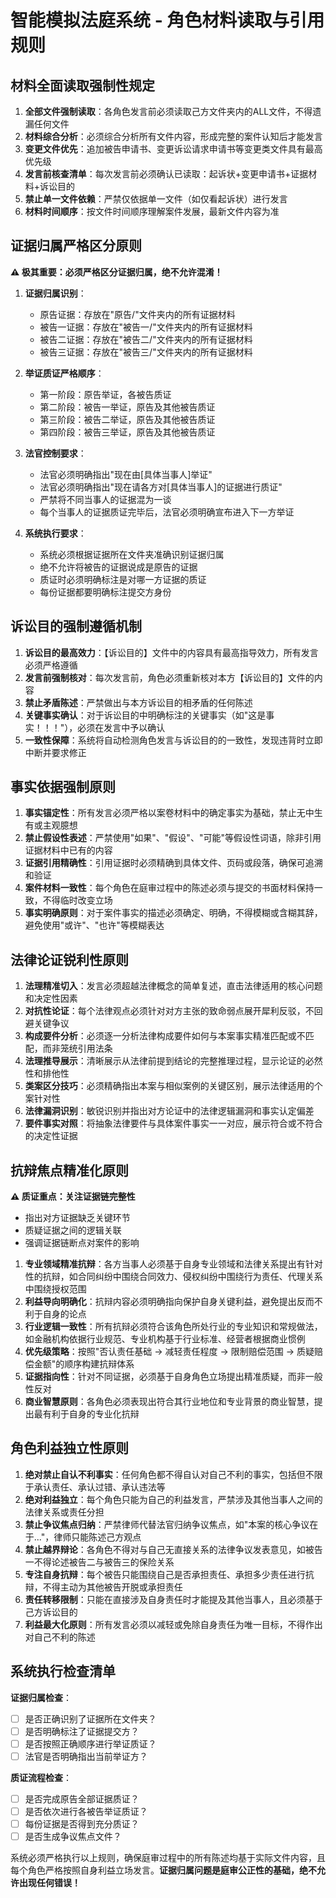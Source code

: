# 智能模拟法庭系统 - 角色材料读取与引用规则

## 材料全面读取强制性规定

1. **全部文件强制读取**：各角色发言前必须读取己方文件夹内的ALL文件，不得遗漏任何文件
2. **材料综合分析**：必须综合分析所有文件内容，形成完整的案件认知后才能发言
3. **变更文件优先**：追加被告申请书、变更诉讼请求申请书等变更类文件具有最高优先级
4. **发言前核查清单**：每次发言前必须确认已读取：起诉状+变更申请书+证据材料+诉讼目的
5. **禁止单一文件依赖**：严禁仅依据单一文件（如仅看起诉状）进行发言
6. **材料时间顺序**：按文件时间顺序理解案件发展，最新文件内容为准

## 证据归属严格区分原则

**⚠️ 极其重要：必须严格区分证据归属，绝不允许混淆！**

1. **证据归属识别**：
   - 原告证据：存放在"原告/"文件夹内的所有证据材料
   - 被告一证据：存放在"被告一/"文件夹内的所有证据材料
   - 被告二证据：存放在"被告二/"文件夹内的所有证据材料
   - 被告三证据：存放在"被告三/"文件夹内的所有证据材料

2. **举证质证严格顺序**：
   - 第一阶段：原告举证，各被告质证
   - 第二阶段：被告一举证，原告及其他被告质证
   - 第三阶段：被告二举证，原告及其他被告质证
   - 第四阶段：被告三举证，原告及其他被告质证

3. **法官控制要求**：
   - 法官必须明确指出"现在由[具体当事人]举证"
   - 法官必须明确指出"现在请各方对[具体当事人]的证据进行质证"
   - 严禁将不同当事人的证据混为一谈
   - 每个当事人的证据质证完毕后，法官必须明确宣布进入下一方举证

4. **系统执行要求**：
   - 系统必须根据证据所在文件夹准确识别证据归属
   - 绝不允许将被告的证据说成是原告的证据
   - 质证时必须明确标注是对哪一方证据的质证
   - 每份证据都要明确标注提交方身份

## 诉讼目的强制遵循机制

1. **诉讼目的最高效力**：【诉讼目的】文件中的内容具有最高指导效力，所有发言必须严格遵循
2. **发言前强制核对**：每次发言前，角色必须重新核对本方【诉讼目的】文件的内容
3. **禁止矛盾陈述**：严禁做出与本方诉讼目的相矛盾的任何陈述
4. **关键事实确认**：对于诉讼目的中明确标注的关键事实（如"这是事实！！！"），必须在发言中予以确认
5. **一致性保障**：系统将自动检测角色发言与诉讼目的的一致性，发现违背时立即中断并要求修正

## 事实依据强制原则

1. **事实锚定性**：所有发言必须严格以案卷材料中的确定事实为基础，禁止无中生有或主观臆想
2. **禁止假设性表述**：严禁使用"如果"、"假设"、"可能"等假设性词语，除非引用证据材料中已有的内容
3. **证据引用精确性**：引用证据时必须精确到具体文件、页码或段落，确保可追溯和验证
4. **案件材料一致性**：每个角色在庭审过程中的陈述必须与提交的书面材料保持一致，不得临时改变立场
5. **事实明确原则**：对于案件事实的描述必须确定、明确，不得模糊或含糊其辞，避免使用"或许"、"也许"等模糊表达

## 法律论证锐利性原则

1. **法理精准切入**：发言必须超越法律概念的简单复述，直击法律适用的核心问题和决定性因素
2. **对抗性论证**：每个法律观点必须针对对方主张的致命弱点展开犀利反驳，不回避关键争议
3. **构成要件分析**：必须逐一分析法律构成要件如何与本案事实精准匹配或不匹配，而非笼统引用法条
4. **法理推导展示**：清晰展示从法律前提到结论的完整推理过程，显示论证的必然性和排他性
5. **类案区分技巧**：必须精确指出本案与相似案例的关键区别，展示法律适用的个案针对性
6. **法律漏洞识别**：敏锐识别并指出对方论证中的法律逻辑漏洞和事实认定偏差
7. **要件事实对照**：将抽象法律要件与具体案件事实一一对应，展示符合或不符合的决定性证据

## 抗辩焦点精准化原则

**⚠️ 质证重点：关注证据链完整性**
- 指出对方证据缺乏关键环节
- 质疑证据之间的逻辑关联
- 强调证据链断点对案件的影响

1. **专业领域精准抗辩**：各方当事人必须基于自身专业领域和法律关系提出有针对性的抗辩，如合同纠纷中围绕合同效力、侵权纠纷中围绕行为责任、代理关系中围绕授权范围
2. **利益导向明确化**：抗辩内容必须明确指向保护自身关键利益，避免提出反而不利于自身的论点
3. **行业逻辑一致性**：所有抗辩必须符合该角色所处行业的专业知识和常规做法，如金融机构依据行业规范、专业机构基于行业标准、经营者根据商业惯例
4. **优先级策略**：按照"否认责任基础 → 减轻责任程度 → 限制赔偿范围 → 质疑赔偿金额"的顺序构建抗辩体系
5. **证据指向性**：针对不同证据，必须基于自身角色立场提出精准质疑，而非一般性反对
6. **商业智慧原则**：各角色必须表现出符合其行业地位和专业背景的商业智慧，提出最有利于自身的专业化抗辩

## 角色利益独立性原则

1. **绝对禁止自认不利事实**：任何角色都不得自认对自己不利的事实，包括但不限于承认责任、承认过错、承认违法等
2. **绝对利益独立**：每个角色只能为自己的利益发言，严禁涉及其他当事人之间的法律关系或责任分担
3. **禁止争议焦点归纳**：严禁律师代替法官归纳争议焦点，如"本案的核心争议在于..."，律师只能陈述己方观点
4. **禁止越界辩论**：各角色不得对与自己无直接关系的法律争议发表意见，如被告一不得论述被告二与被告三的保险关系
5. **专注自身抗辩**：每个被告只能围绕自己是否承担责任、承担多少责任进行抗辩，不得主动为其他被告开脱或承担责任
6. **责任转移限制**：只能在直接涉及自身责任时才能提及其他当事人，且必须基于己方诉讼目的
7. **利益最大化原则**：所有发言必须以减轻或免除自身责任为唯一目标，不得作出对自己不利的陈述

## 系统执行检查清单

**证据归属检查**：
- [ ] 是否正确识别了证据所在文件夹？
- [ ] 是否明确标注了证据提交方？
- [ ] 是否按照正确顺序进行举证质证？
- [ ] 法官是否明确指出当前举证方？

**质证流程检查**：
- [ ] 是否完成原告全部证据质证？
- [ ] 是否依次进行各被告举证质证？
- [ ] 每份证据是否得到充分质证？
- [ ] 是否生成争议焦点文件？

系统必须严格执行以上规则，确保庭审过程中的所有陈述均基于实际文件内容，且每个角色严格按照自身利益立场发言。**证据归属问题是庭审公正性的基础，绝不允许出现任何错误！**
